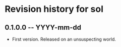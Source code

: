 # Revision history for sol

## 0.1.0.0 -- YYYY-mm-dd

* First version. Released on an unsuspecting world.

